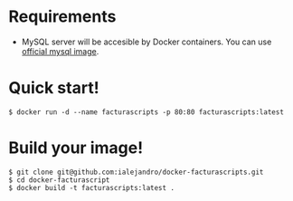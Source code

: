 # Requirements
* MySQL server will be accesible by Docker containers. You can use [official mysql image](https://hub.docker.com/r/mysql/mysql-server/).

# Quick start!
```
$ docker run -d --name facturascripts -p 80:80 facturascripts:latest
```

# Build your image!
```
$ git clone git@github.com:ialejandro/docker-facturascripts.git
$ cd docker-facturascript
$ docker build -t facturascripts:latest .
```
